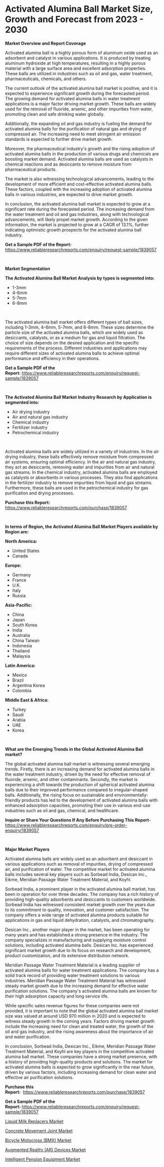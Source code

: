 <p><h1>Activated Alumina Ball Market Size, Growth and Forecast from 2023 - 2030</h1></p><p><strong>Market Overview and Report Coverage</strong></p>
<p><p>Activated alumina ball is a highly porous form of aluminum oxide used as an adsorbent and catalyst in various applications. It is produced by treating aluminum hydroxide at high temperatures, resulting in a highly porous material with a large surface area and excellent adsorption properties. These balls are utilized in industries such as oil and gas, water treatment, pharmaceuticals, chemicals, and others.</p><p>The current outlook of the activated alumina ball market is positive, and it is expected to experience significant growth during the forecasted period. The growing demand for activated alumina balls in water treatment applications is a major factor driving market growth. These balls are widely used for the removal of fluoride, arsenic, and other impurities from water, promoting clean and safe drinking water globally.</p><p>Additionally, the expanding oil and gas industry is fueling the demand for activated alumina balls for the purification of natural gas and drying of compressed air. The increasing need to meet stringent air emission standards is expected to further drive market growth.</p><p>Moreover, the pharmaceutical industry's growth and the rising adoption of activated alumina balls in the production of various drugs and chemicals are boosting market demand. Activated alumina balls are used as catalysts in chemical reactions and as desiccants to remove moisture from pharmaceutical products.</p><p>The market is also witnessing technological advancements, leading to the development of more efficient and cost-effective activated alumina balls. These factors, coupled with the increasing adoption of activated alumina balls in various industries, are expected to drive market growth.</p><p>In conclusion, the activated alumina ball market is expected to grow at a significant rate during the forecasted period. The increasing demand from the water treatment and oil and gas industries, along with technological advancements, will likely propel market growth. According to the given information, the market is projected to grow at a CAGR of 13.1%, further indicating optimistic growth prospects for the activated alumina ball industry.</p></p>
<p><strong>Get a Sample PDF of the Report:</strong> <a href="https://www.reliableresearchreports.com/enquiry/request-sample/1839057">https://www.reliableresearchreports.com/enquiry/request-sample/1839057</a></p>
<p>&nbsp;</p>
<p><strong>Market Segmentation</strong></p>
<p><strong>The Activated Alumina Ball Market Analysis by types is segmented into:</strong></p>
<p><ul><li>1-3mm</li><li>4-6mm</li><li>5-7mm</li><li>6-8mm</li></ul></p>
<p>&nbsp;</p>
<p><p>The activated alumina ball market offers different types of ball sizes, including 1-3mm, 4-6mm, 5-7mm, and 6-8mm. These sizes determine the particle size of the activated alumina balls, which are widely used as desiccants, catalysts, or as a medium for gas and liquid filtration. The choice of size depends on the desired application and the specific requirements of the process. Different industries and applications may require different sizes of activated alumina balls to achieve optimal performance and efficiency in their operations.</p></p>
<p><strong>Get a Sample PDF of the Report:</strong>&nbsp;<a href="https://www.reliableresearchreports.com/enquiry/request-sample/1839057">https://www.reliableresearchreports.com/enquiry/request-sample/1839057</a></p>
<p>&nbsp;</p>
<p><strong>The Activated Alumina Ball Market Industry Research by Application is segmented into:</strong></p>
<p><ul><li>Air drying industry</li><li>Air and natural gas industry</li><li>Chemical industry</li><li>Fertilizer industry</li><li>Petrochemical industry</li></ul></p>
<p>&nbsp;</p>
<p><p>Activated alumina balls are widely utilized in a variety of industries. In the air drying industry, these balls effectively remove moisture from compressed air systems, ensuring optimal efficiency. In the air and natural gas industry, they act as desiccants, removing water and impurities from air and natural gas streams. In the chemical industry, activated alumina balls are employed as catalysts or absorbents in various processes. They also find applications in the fertilizer industry to remove impurities from liquid and gas streams. Furthermore, these balls are used in the petrochemical industry for gas purification and drying processes.</p></p>
<p><strong>Purchase this Report:</strong>&nbsp; <a href="https://www.reliableresearchreports.com/purchase/1839057">https://www.reliableresearchreports.com/purchase/1839057</a></p>
<p>&nbsp;</p>
<p><strong>In terms of Region, the Activated Alumina Ball Market Players available by Region are:</strong></p>
<p>
    <p> <strong> North America: </strong>
        <ul>
            <li>United States</li>
            <li>Canada</li>
        </ul>
        </p> 
    <p> <strong> Europe: </strong>
        <ul>
            <li>Germany</li>
            <li>France</li>
            <li>U.K.</li>
            <li>Italy</li>
            <li>Russia</li>
        </ul>
        </p> 
    <p> <strong> Asia-Pacific: </strong>
        <ul>
            <li>China</li>
            <li>Japan</li>
            <li>South Korea</li>
            <li>India</li>
            <li>Australia</li>
            <li>China Taiwan</li>
            <li>Indonesia</li>
            <li>Thailand</li>
            <li>Malaysia</li>
        </ul>
        </p> 
    <p> <strong> Latin America: </strong>
        <ul>
            <li>Mexico</li>
            <li>Brazil</li>
            <li>Argentina Korea</li>
            <li>Colombia</li>
        </ul>
        </p> 
    <p> <strong> Middle East & Africa: </strong>
        <ul>
            <li>Turkey</li>
            <li>Saudi</li>
            <li>Arabia</li>
            <li>UAE</li>
            <li>Korea</li>
        </ul>
    </p>
    </p>
<p>&nbsp;</p>
<p><strong>What are the Emerging Trends in the Global Activated Alumina Ball market?</strong></p>
<p><p>The global activated alumina ball market is witnessing several emerging trends. Firstly, there is an increasing demand for activated alumina balls in the water treatment industry, driven by the need for effective removal of fluoride, arsenic, and other contaminants. Secondly, the market is experiencing a shift towards the production of spherical activated alumina balls due to their improved performance compared to irregular-shaped balls. Additionally, the rising focus on sustainable and environmentally-friendly products has led to the development of activated alumina balls with enhanced adsorption capacities, promoting their use in various end-use industries such as oil and gas, chemical, and healthcare.</p></p>
<p><strong>Inquire or Share Your Questions If Any Before Purchasing This Report</strong>- <a href="https://www.reliableresearchreports.com/enquiry/pre-order-enquiry/1839057">https://www.reliableresearchreports.com/enquiry/pre-order-enquiry/1839057</a></p>
<p>&nbsp;</p>
<p><strong>Major Market Players</strong></p>
<p><p>Activated alumina balls are widely used as an adsorbent and desiccant in various applications such as removal of impurities, drying of compressed air, and purification of water. The competitive market for activated alumina balls includes several key players such as Sorbead India, Desican Inc., Eikme, Meridian Passage Water Treatment Material, and Koyhl.</p><p>Sorbead India, a prominent player in the activated alumina ball market, has been in operation for over three decades. The company has a rich history of providing high-quality adsorbents and desiccants to customers worldwide. Sorbead India has witnessed consistent market growth over the years due to its commitment to quality, innovation, and customer satisfaction. The company offers a wide range of activated alumina products suitable for applications in gas and liquid dehydration, catalysts, and chromatography.</p><p>Desican Inc., another major player in the market, has been operating for many years and has established a strong presence in the industry. The company specializes in manufacturing and supplying moisture control solutions, including activated alumina balls. Desican Inc. has experienced significant market growth due to its focus on research and development, product customization, and its extensive distribution network.</p><p>Meridian Passage Water Treatment Material is a leading supplier of activated alumina balls for water treatment applications. The company has a solid track record of providing water treatment solutions to various industries. Meridian Passage Water Treatment Material has witnessed steady market growth due to the increasing demand for effective water purification solutions. The company's activated alumina balls are known for their high adsorption capacity and long service life.</p><p>While specific sales revenue figures for these companies were not provided, it is important to note that the global activated alumina ball market size was valued at around USD 970 million in 2020 and is expected to witness steady growth in the coming years. Factors driving market growth include the increasing need for clean and treated water, the growth of the oil and gas industry, and the rising awareness about the importance of air and water purification.</p><p>In conclusion, Sorbead India, Desican Inc., Eikme, Meridian Passage Water Treatment Material, and Koyhl are key players in the competitive activated alumina ball market. These companies have a strong market presence, with a history of providing high-quality products and solutions. The market for activated alumina balls is expected to grow significantly in the near future, driven by various factors, including increasing demand for clean water and effective air purification solutions.</p></p>
<p><strong>Purchase this Report:</strong>&nbsp;&nbsp;<a href="https://www.reliableresearchreports.com/purchase/1839057">https://www.reliableresearchreports.com/purchase/1839057</a></p>
<p></p>
<p><strong>Get a Sample PDF of the Report:</strong>&nbsp;<a href="https://www.reliableresearchreports.com/enquiry/request-sample/1839057">https://www.reliableresearchreports.com/enquiry/request-sample/1839057</a></p>
<p><p><a href="https://github.com/merzlyukov93/Market-Research-Report-List-1/blob/main/liquid-milk-replacers-market.md">Liquid Milk Replacers Market</a></p><p><a href="https://github.com/sofyaavrova/Market-Research-Report-List-1/blob/main/concrete-movement-joint-market.md">Concrete Movement Joint Market</a></p><p><a href="https://medium.com/@wound.key.cure/bicycle-motocross-bmx-market-analysis-and-sze-forecasted-for-period-from-2023-to-2030-44b3e69ed49f">Bicycle Motocross (BMX) Market</a></p><p><a href="https://medium.com/@cite.teach.super/augmented-reality-ar-devices-market-the-key-to-successful-business-strategy-forecast-till-2030-843f474dcacc">Augmented Reality (AR) Devices Market</a></p><p><a href="https://medium.com/@clock.fund.arm/intelligent-pension-equipment-market-outlook-industry-overview-and-forecast-2023-to-2030-d8e08327d347">Intelligent Pension Equipment Market</a></p></p>